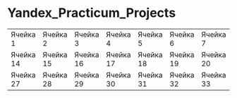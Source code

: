 # Yandex_Practicum_Projects

<table>
  <tr>
    <td>Ячейка 1</td>
    <td>Ячейка 2</td>
    <td>Ячейка 3</td>
    <td>Ячейка 4</td>
    <td>Ячейка 5</td>
    <td>Ячейка 6</td>
    <td>Ячейка 7</td>
    <td>Ячейка 8</td>
    <td>Ячейка 9</td>
    <td>Ячейка 10</td>
    <td>Ячейка 11</td>
    <td>Ячейка 12</td>
    <td>Ячейка 13</td>
  </tr>
  <tr>
    <td>Ячейка 14</td>
    <td>Ячейка 15</td>
    <td>Ячейка 16</td>
    <td>Ячейка 17</td>
    <td>Ячейка 18</td>
    <td>Ячейка 19</td>
    <td>Ячейка 20</td>
    <td>Ячейка 21</td>
    <td>Ячейка 22</td>
    <td>Ячейка 23</td>
    <td>Ячейка 24</td>
    <td>Ячейка 25</td>
    <td>Ячейка 26</td>
  </tr>
  <tr>
    <td>Ячейка 27</td>
    <td>Ячейка 28</td>
    <td>Ячейка 29</td>
    <td>Ячейка 30</td>
    <td>Ячейка 31</td>
    <td>Ячейка 32</td>
    <td>Ячейка 33</td>
    <td>Ячейка 34</td>
    <td>Ячейка 35</td>
    <td>Ячейка 36</td>
    <td>Ячейка 37</td>
    <td>Ячейка 38</td>
    <td>Ячейка 39</td>
  </tr>
</table>
